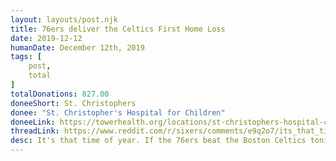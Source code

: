 ```yaml
---
layout: layouts/post.njk
title: 76ers deliver the Celtics First Home Loss
date: 2019-12-12
humanDate: December 12th, 2019
tags: [
    post,
    total
]
totalDonations: 827.00
doneeShort: St. Christophers
donee: "St. Christopher's Hospital for Children"
doneeLink: https://towerhealth.org/locations/st-christophers-hospital-children
threadLink: https://www.reddit.com/r/sixers/comments/e9q2o7/its_that_time_of_year_if_the_76ers_beat_the/
desc: It's that time of year. If the 76ers beat the Boston Celtics tonight to deliver Boston their first home loss, I will make a charitable donation to St. Christopher's Hospital for Children here in Philly!
---
```





